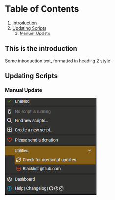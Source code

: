 # Table of Contents
1. [Introduction](#introduction)
2. [Updating Scripts](#updating-scripts)
    1. [Manual Update](#manual-update)

## This is the introduction <a name="introduction"></a>
Some introduction text, formatted in heading 2 style

## Updating Scripts

### Manual Update

![ManualUpdateTamperMonkey](https://github.com/JeysonArtiles/amzn/blob/master/.documentation/ManualUpdateTamperMonkey.png)
